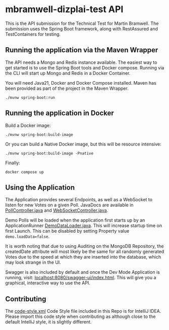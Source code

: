 # mbramwell-dizplai-test API

This is the API submission for the Technical Test for Martin Bramwell.
The submission uses the Spring Boot framework, along with RestAssured and TestContainers for testing.

## Running the application via the Maven Wrapper

The API needs a Mongo and Redis instance available. The easiest way to get started is to use the Spring Boot tools and Docker compose.
Running via the CLI will start up Mongo and Redis in a Docker Container.

You will need Java21, Docker and Docker Compose installed.
Maven has been provided as part of the project in the Maven Wrapper.

```shell script
./mvnw spring-boot:run
```

## Running the application in Docker

Build a Docker image:
```shell script
./mvnw spring-boot:build-image
```

Or you can build a Native Docker image, but this will be resource intensive:
```shell script
./mvnw spring-boot:build-image -Pnative
```

Finally:
```shell script
docker compose up
```

## Using the Application

The Application provides several Endpoints, as well as a WebSocket to listen for new Votes on a given Poll.
JavaDocs are available in
[PollController.java](src/main/java/uk/co/mgbramwell/polling/api/PollController.java) and 
[WebSocketController.java](src/main/java/uk/co/mgbramwell/polling/api/websocket/WebSocketController.java).

Demo Polls will be loaded when the application first starts up by an ApplicationRunner
[DemoDataLoader.java](src/main/java/uk/co/mgbramwell/polling/demoutils/DemoDataLoader.java). This will increase startup time on first Launch. This can be disabled by setting Property
value `demo.loadData=false`. 

It is worth noting that due to using Auditing on the MongoDB Repository, the createdDate attribute
will most likely be the same for all randomly generated Votes due to the speed at which they are inserted into the database,
which may look strange in the UI.

Swagger is also included by default and once the Dev Mode Application is running, visit:
[localhost:8080/swagger-ui/index.html](localhost:8080/swagger-ui/index.html). This will give you a graphical, interactive way to use
the API.

## Contributing
The [code-style.xml](code-style.xml) Code Style file included in this Repo is for IntelliJ IDEA.
Please import this code style when contributing as although close to the default IntelliJ style, it is slightly different.
